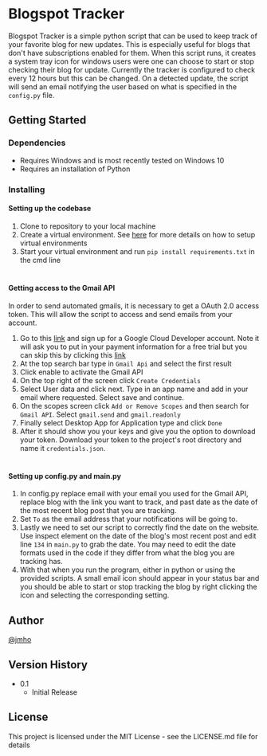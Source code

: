 # Blogspot Tracker

Blogspot Tracker is a simple python script that can be used to keep track of your favorite blog for new updates. This is especially useful for blogs that don't have subscriptions enabled for them. When this script runs, it creates a system tray icon for windows users were one can choose to start or stop checking their blog for update. Currently the tracker is configured to check every 12 hours but this can be changed. On a detected update, the script will send an email notifying the user based on what is specified in the `config.py` file.

## Getting Started

### Dependencies

- Requires Windows and is most recently tested on Windows 10
- Requires an installation of Python

### Installing

#### Setting up the codebase

1. Clone to repository to your local machine
2. Create a virtual environment. See [here](https://docs.python.org/3/library/venv.html) for more details on how to setup virtual environments
3. Start your virtual environment and run `pip install requirements.txt` in the cmd line

#

#### Getting access to the Gmail API

In order to send automated gmails, it is necessary to get a OAuth 2.0 access token. This will allow the script to access and send emails from your account.

1. Go to this [link](https://cloud.google.com/?authuser=1) and sign up for a Google Cloud Developer account. Note it will ask you to put in your payment information for a free trial but you can skip this by clicking this [link](https://console.cloud.google.com/)
2. At the top search bar type in `Gmail Api` and select the first result
3. Click enable to activate the Gmail API
4. On the top right of the screen click `Create Credentials`
5. Select User data and click next. Type in an app name and add in your email where requested. Select save and continue.
6. On the scopes screen click `Add or Remove Scopes` and then search for `Gmail API`. Select `gmail.send` and `gmail.readonly`
7. Finally select Desktop App for Application type and click `Done`
8. After it should show you your keys and give you the option to download your token. Download your token to the project's root directory and name it `credentials.json`. 

#

#### Setting up config.py and main.py

1. In config.py replace email with your email you used for the Gmail API, replace blog with the link you want to track, and past date as the date of the most recent blog post that you are tracking.
2. Set `To` as the email address that your notifications will be going to.
3. Lastly we need to set our script to correctly find the date on the website. Use inspect element on the date of the blog's most recent post and edit line `134` in `main.py` to grab the date. You may need to edit the date formats used in the code if they differ from what the blog you are tracking has. 
4. With that when you run the program, either in python or using the provided scripts. A small email icon should appear in your status bar and you should be able to start or stop tracking the blog by right clicking the icon and selecting the corresponding setting.

## Author
[@jmho](github.com/jmho)

## Version History

- 0.1
    - Initial Release

## License
This project is licensed under the MIT License - see the LICENSE.md file for details